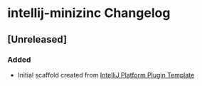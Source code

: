 <!-- Keep a Changelog guide -> https://keepachangelog.com -->

# intellij-minizinc Changelog

## [Unreleased]
### Added
- Initial scaffold created from [IntelliJ Platform Plugin Template](https://github.com/JetBrains/intellij-platform-plugin-template)
